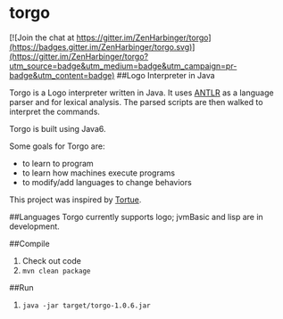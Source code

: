 # torgo
[![Join the chat at https://gitter.im/ZenHarbinger/torgo](https://badges.gitter.im/ZenHarbinger/torgo.svg)](https://gitter.im/ZenHarbinger/torgo?utm_source=badge&utm_medium=badge&utm_campaign=pr-badge&utm_content=badge)
##Logo Interpreter in Java

Torgo is a Logo interpreter written in Java.  It uses [ANTLR](http://www.antlr.org/) as a language parser and for lexical analysis.  The parsed scripts are then walked to interpret the commands.

Torgo is built using Java6.

Some goals for Torgo are:
* to learn to program
* to learn how machines execute programs
* to modify/add languages to change behaviors

This project was inspired by [Tortue](http://tortue.sourceforge.net/).

##Languages
Torgo currently supports logo; jvmBasic and lisp are in development.

##Compile
  1. Check out code
  2. `mvn clean package`

##Run
  1. `java -jar target/torgo-1.0.6.jar`
